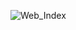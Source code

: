 ![Web_Index](https://user-images.githubusercontent.com/23200749/107987035-985ad300-6fcd-11eb-94e1-4a2f39d45628.png)
